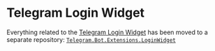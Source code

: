 # Telegram Login Widget

Everything related to the [Telegram Login Widget] has been moved to a separate repository:
[`Telegram.Bot.Extensions.LoginWidget`][Login widget repo]

[Telegram Login Widget]: https://core.telegram.org/widgets/login
[Login widget repo]: https://github.com/TelegramBots/Telegram.Bot.Extensions.LoginWidget
